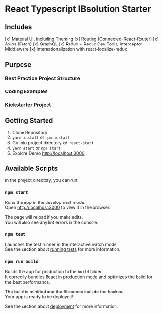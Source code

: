 
# React Typescript IBsolution Starter
## Includes
[x] Material UI, including Theming
[x] Routing (Connected-React-Router)
[x] Axios (Fetch)
[x] GraphQL
[x] Redux + Redux Dev Tools, Interceptor Middleware
[x] Internationalization with react-localize-redux

## Purpose
### Best Practice Project Structure
### Coding Examples
### Kickstarter Project

## Getting Started
1. Clone Repository
2. `yarn install` or `npm install`
3. Go into project directory `cd react-start`
4. `yarn start` or `npm start`
5. Explore Demo [http://localhost:3000](http://localhost:3000)
## Available Scripts

In the project directory, you can run:

### `npm start`

Runs the app in the development mode.<br>
Open [http://localhost:3000](http://localhost:3000) to view it in the browser.

The page will reload if you make edits.<br>
You will also see any lint errors in the console.

### `npm test`

Launches the test runner in the interactive watch mode.<br>
See the section about [running tests](https://facebook.github.io/create-react-app/docs/running-tests) for more information.

### `npm run build`

Builds the app for production to the `build` folder.<br>
It correctly bundles React in production mode and optimizes the build for the best performance.

The build is minified and the filenames include the hashes.<br>
Your app is ready to be deployed!

See the section about [deployment](https://facebook.github.io/create-react-app/docs/deployment) for more information.